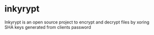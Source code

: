 # inkyrypt
Inkyrypt is an open source project to encrypt and decrypt files by xoring SHA keys generated from clients password
